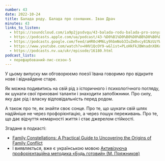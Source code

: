```yaml
---
number: 43
date: 2022-10-24
title: Балада роду. Балада про соняшник. Іван Драч
minutes: 43
links_to_listen:
  - https://soundcloud.com/ia9p2jpsdvqu/43-balada-rodu-balada-pro-sonyashnik-van-drach
  - https://podcasts.apple.com/ua/podcast/43-%D0%B1%D0%B0%D0%BB%D0%B0%D0%B4%D0%B0-%D1%80%D0%BE%D0%B4%D1%83-%D0%B1%D0%B0%D0%BB%D0%B0%D0%B4%D0%B0-%D0%BF%D1%80%D0%BE-%D1%81%D0%BE%D0%BD%D1%8F%D1%88%D0%BD%D0%B8%D0%BA-%D1%96%D0%B2%D0%B0%D0%BD-%D0%B4%D1%80%D0%B0%D1%87/id1563575488?i=1000583659604
  - https://podcasts.google.com/feed/aHR0cHM6Ly9hbmNob3IuZm0vcy81NzUzYWEwMC9wb2RjYXN0L3Jzcw/episode/MzhjY2I5NTAtMzhiMC00ZjY3LTgxNmItMjM4ZmVhNjFiY2E5?sa=X&ved=0CA0QkfYCahcKEwjY0c3qooj7AhUAAAAAHQAAAAAQAQ
  - https://www.youtube.com/watch?v=HHV1QcOY9-w&list=PLoHkFkJBWnadnX8KoEABNZTWUVYw3NIJG&index=4
  - https://podcasts.nv.ua/ukr/episode/16180.html
podcast_lists:
  - перефарбований-лис-сезон-5
---
```


У цьому випуску ми обговорюємо поезії Івана говоримо про відкрите нове і
віднайдене старе.

Як можна подивитись на свій рід з історичного і психологічного погляду, як
шукати свої приховані таланти і знаходити запобіжники. Про силу, яку дає рід і
власну відповідальність перед родом.

А також про те, як знайти своє сонце. Про те, що шукати свій шлях надійніше не
через профорієнтацію, а через пошук переживань. Про те, що дає відчуття
немарності життя і стає джерелом стійкості.  

Згадане в подкасті:

- [Family Constellations: A Practical Guide to Uncovering the Origins of Family Conflict][1]
- І виявляється, вже є українською мовою [Активізуюча профорієнтаційна методика «Будь готовий» (М. Пряжников)][2]

[1]: https://www.amazon.com/Family-Constellations-Practical-Uncovering-Conflict/dp/155643832X
[2]: https://vseosvita.ua/library/aktivizuuca-proforientacijna-metodika-bud-gotovij-m-praznikov-doktor-psihologicnih-nauk-profesor-fakultetu-mdu-imeni-mlomonosova-34245.html
